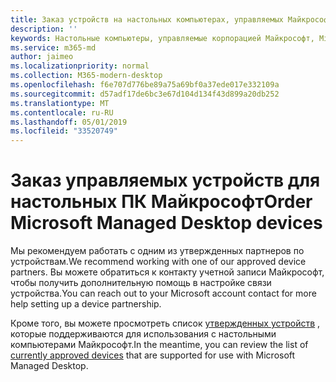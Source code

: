 ```yaml
---
title: Заказ устройств на настольных компьютерах, управляемых Майкрософт
description: ''
keywords: Настольные компьютеры, управляемые корпорацией Майкрософт, Microsoft 365, служба, документация
ms.service: m365-md
author: jaimeo
ms.localizationpriority: normal
ms.collection: M365-modern-desktop
ms.openlocfilehash: f6e707d776be89a75a69bf0a37ede017e332109a
ms.sourcegitcommit: d57adf17de6bc3e67d104d134f43d899a20db252
ms.translationtype: MT
ms.contentlocale: ru-RU
ms.lasthandoff: 05/01/2019
ms.locfileid: "33520749"
---
```

# <a name="order-microsoft-managed-desktop-devices"></a><span data-ttu-id="e59d8-103">Заказ управляемых устройств для настольных ПК Майкрософт</span><span class="sxs-lookup"><span data-stu-id="e59d8-103">Order Microsoft Managed Desktop devices</span></span>

<span data-ttu-id="e59d8-104">Мы рекомендуем работать с одним из утвержденных партнеров по устройствам.</span><span class="sxs-lookup"><span data-stu-id="e59d8-104">We recommend working with one of our approved device partners.</span></span> <span data-ttu-id="e59d8-105">Вы можете обратиться к контакту учетной записи Майкрософт, чтобы получить дополнительную помощь в настройке связи устройства.</span><span class="sxs-lookup"><span data-stu-id="e59d8-105">You can reach out to your Microsoft account contact for more help setting up a device partnership.</span></span>

<span data-ttu-id="e59d8-106">Кроме того, вы можете просмотреть список [утвержденных устройств](../service-description/device-list.md) , которые поддерживаются для использования с настольными компьютерами Майкрософт.</span><span class="sxs-lookup"><span data-stu-id="e59d8-106">In the meantime, you can review the list of [currently approved devices](../service-description/device-list.md) that are supported for use with Microsoft Managed Desktop.</span></span>



